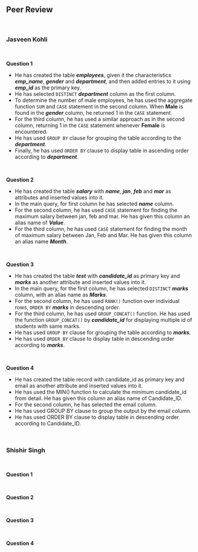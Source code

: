 ## Peer Review

<br/>

### Jasveen Kohli

<br/>

**Question 1**
- He has created the table ***employees***, given it the characteristics ***emp_name***, ***gender*** and ***department***, and then added entries to it using ***emp_id*** as the primary key.
- He has selected ```DISTINCT``` ***department*** column as the first column.
- To determine the number of male employees, he has used the aggregate function ```SUM``` and ```CASE``` statement in the second column. When **Male** is found in the ***gender*** column, he returned 1 in the ```CASE``` statement.
- For the third column, he has used a similar approach as in the second column, returning 1 in the ```CASE``` statement whenever **Female** is encountered.
- He has used ```GROUP BY``` clause for grouping the table according to the ***department***.
- Finally, he has used ```ORDER BY``` clause to display table in ascending order according to ***department***.

<br/>

**Question 2**
- He has created the table ***salary*** with ***name***, ***jan***, ***feb*** and ***mar*** as attributes and inserted values into it.
- In the main query, for first column he has selected ***name*** column.
- For the second column, he has used ```CASE``` statement for finding the maximum salary between jan, feb and mar. He has given this column an alias name of ***Value***.
- For the third column, he has used ```CASE``` statement for finding the month of maximum salary between Jan, Feb and Mar. He has given this column an alias name ***Month***.

<br/>

**Question 3**
- He has created the table ***test*** with ***candidate_id*** as primary key and ***marks*** as another attribute and inserted values into it.
- In the main query, for the first column, he has selected ```DISTINCT``` ***marks*** column, with an alias name as ***Marks***.
- For the second column, he has used ```RANK()``` function over individual rows, ```ORDER BY``` ***marks*** in descending order.
- For the third column, he has used ```GROUP_CONCAT()``` function. He has used the function ```GROUP_CONCAT()``` by ***candidate_id*** for displaying multiple id of students with same marks.
- He has used ```GROUP BY``` clause for grouping the table according to ***marks***.
- He has used ```ORDER BY``` clause to display table in descending order according to ***marks***.

<br/>

**Question 4**
- He has created the table record with candidate_id as primary key and email as another attribute and inserted values into it.
- He has used the MIN() function to calculate the minimum candidate_id from detail. He has given this column an alias name of Candidate_ID.
- For the second column, he has selected the email column.
- He has used GROUP BY clause to group the output by the email column.
- He has used ORDER BY clause to display table in descending order according to Candidate_ID.

<br/>

### Shishir Singh

<br/>

**Question 1**

<br/>

**Question 2**

<br/>

**Question 3**

<br/>

**Question 4**

<br/>
